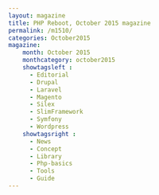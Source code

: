 ```yaml
---
layout: magazine
title: PHP Reboot, October 2015 magazine
permalink: /m1510/
categories: October2015
magazine:
    month: October 2015
    monthcategory: october2015
    showtagsleft :
      - Editorial
      - Drupal
      - Laravel
      - Magento
      - Silex
      - SlimFramework
      - Symfony
      - Wordpress
    showtagsright :
      - News
      - Concept
      - Library
      - Php-basics
      - Tools
      - Guide
---
```

